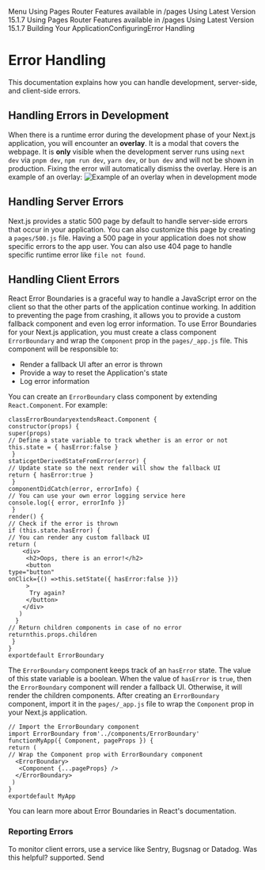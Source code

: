 Menu
Using Pages Router
Features available in /pages
Using Latest Version
15.1.7
Using Pages Router
Features available in /pages
Using Latest Version
15.1.7
Building Your ApplicationConfiguringError Handling
# Error Handling
This documentation explains how you can handle development, server-side, and client-side errors.
## Handling Errors in Development
When there is a runtime error during the development phase of your Next.js application, you will encounter an **overlay**. It is a modal that covers the webpage. It is **only** visible when the development server runs using `next dev` via `pnpm dev`, `npm run dev`, `yarn dev`, or `bun dev` and will not be shown in production. Fixing the error will automatically dismiss the overlay.
Here is an example of an overlay:
![Example of an overlay when in development mode](https://assets.vercel.com/image/upload/v1645118290/docs-assets/static/docs/error-handling/overlay.png)
## Handling Server Errors
Next.js provides a static 500 page by default to handle server-side errors that occur in your application. You can also customize this page by creating a `pages/500.js` file.
Having a 500 page in your application does not show specific errors to the app user.
You can also use 404 page to handle specific runtime error like `file not found`.
## Handling Client Errors
React Error Boundaries is a graceful way to handle a JavaScript error on the client so that the other parts of the application continue working. In addition to preventing the page from crashing, it allows you to provide a custom fallback component and even log error information.
To use Error Boundaries for your Next.js application, you must create a class component `ErrorBoundary` and wrap the `Component` prop in the `pages/_app.js` file. This component will be responsible to:
  * Render a fallback UI after an error is thrown
  * Provide a way to reset the Application's state
  * Log error information


You can create an `ErrorBoundary` class component by extending `React.Component`. For example:
```
classErrorBoundaryextendsReact.Component {
constructor(props) {
super(props)
// Define a state variable to track whether is an error or not
this.state = { hasError:false }
 }
staticgetDerivedStateFromError(error) {
// Update state so the next render will show the fallback UI
return { hasError:true }
 }
componentDidCatch(error, errorInfo) {
// You can use your own error logging service here
console.log({ error, errorInfo })
 }
render() {
// Check if the error is thrown
if (this.state.hasError) {
// You can render any custom fallback UI
return (
    <div>
     <h2>Oops, there is an error!</h2>
     <button
type="button"
onClick={() =>this.setState({ hasError:false })}
     >
      Try again?
     </button>
    </div>
   )
  }
// Return children components in case of no error
returnthis.props.children
 }
}
exportdefault ErrorBoundary
```

The `ErrorBoundary` component keeps track of an `hasError` state. The value of this state variable is a boolean. When the value of `hasError` is `true`, then the `ErrorBoundary` component will render a fallback UI. Otherwise, it will render the children components.
After creating an `ErrorBoundary` component, import it in the `pages/_app.js` file to wrap the `Component` prop in your Next.js application.
```
// Import the ErrorBoundary component
import ErrorBoundary from'../components/ErrorBoundary'
functionMyApp({ Component, pageProps }) {
return (
// Wrap the Component prop with ErrorBoundary component
  <ErrorBoundary>
   <Component {...pageProps} />
  </ErrorBoundary>
 )
}
exportdefault MyApp
```

You can learn more about Error Boundaries in React's documentation.
### Reporting Errors
To monitor client errors, use a service like Sentry, Bugsnag or Datadog.
Was this helpful?
supported.
Send
